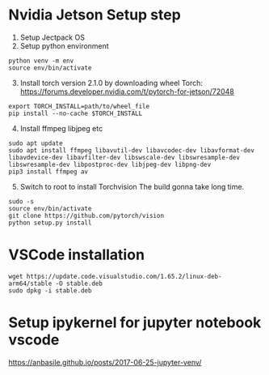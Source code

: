 # Nvidia Jetson Setup step
1. Setup Jectpack OS 
2. Setup python environment
```
python venv -m env
source env/bin/activate
``` 
3. Install torch version 2.1.0 by downloading wheel
Torch: https://forums.developer.nvidia.com/t/pytorch-for-jetson/72048 
```
export TORCH_INSTALL=path/to/wheel_file
pip install --no-cache $TORCH_INSTALL
```
4. Install ffmpeg libjpeg etc
```
sudo apt update
sudo apt install ffmpeg libavutil-dev libavcodec-dev libavformat-dev libavdevice-dev libavfilter-dev libswscale-dev libswresample-dev libswresample-dev libpostproc-dev libjpeg-dev libpng-dev
pip3 install ffmpeg av
```
5. Switch to root to install Torchvision
The build gonna take long time.
```
sudo -s
source env/bin/activate
git clone https://github.com/pytorch/vision
python setup.py install
```
# VSCode installation
```
wget https://update.code.visualstudio.com/1.65.2/linux-deb-arm64/stable -O stable.deb
sudo dpkg -i stable.deb
```

# Setup ipykernel for jupyter notebook vscode
https://anbasile.github.io/posts/2017-06-25-jupyter-venv/ 